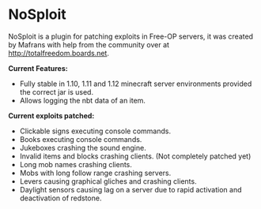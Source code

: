 # NoSploit

NoSploit is a plugin for patching exploits in Free-OP servers, it was created by Mafrans with help from the community over at http://totalfreedom.boards.net.

**Current Features:**
* Fully stable in 1.10, 1.11 and 1.12 minecraft server environments provided the correct jar is used.
* Allows logging the nbt data of an item.

**Current exploits patched:**
* Clickable signs executing console commands.
* Books executing console commands.
* Jukeboxes crashing the sound engine.
* Invalid items and blocks crashing clients. (Not completely patched yet)
* Long mob names crashing clients.
* Mobs with long follow range crashing servers.
* Levers causing graphical gliches and crashing clients.
* Daylight sensors causing lag on a server due to rapid activation and deactivation of redstone.
